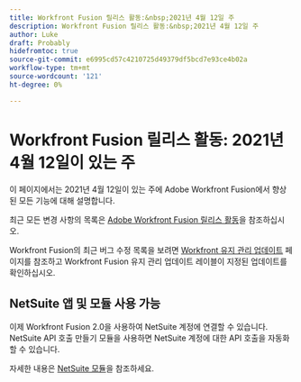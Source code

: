 ```yaml
---
title: Workfront Fusion 릴리스 활동:&nbsp;2021년 4월 12일 주
description: Workfront Fusion 릴리스 활동:&nbsp;2021년 4월 12일 주
author: Luke
draft: Probably
hidefromtoc: true
source-git-commit: e6995cd57c4210725d49379df5bcd7e93ce4b02a
workflow-type: tm+mt
source-wordcount: '121'
ht-degree: 0%

---
```


# Workfront Fusion 릴리스 활동: 2021년 4월 12일이 있는 주

이 페이지에서는 2021년 4월 12일이 있는 주에 Adobe Workfront Fusion에서 향상된 모든 기능에 대해 설명합니다.

최근 모든 변경 사항의 목록은 [Adobe Workfront Fusion 릴리스 활동](../../../product-announcements/product-releases/fusion-release-activity/fusion-release-activity.md)을 참조하십시오.

Workfront Fusion의 최근 버그 수정 목록을 보려면 [Workfront 유지 관리 업데이트](https://experienceleague.adobe.com/docs/workfront-known-issues/releases/current-updates.html) 페이지를 참조하고 Workfront Fusion 유지 관리 업데이트 레이블이 지정된 업데이트를 확인하십시오.

## NetSuite 앱 및 모듈 사용 가능

이제 Workfront Fusion 2.0을 사용하여 NetSuite 계정에 연결할 수 있습니다. NetSuite API 호출 만들기 모듈을 사용하면 NetSuite 계정에 대한 API 호출을 자동화할 수 있습니다.

자세한 내용은 [NetSuite 모듈](../../../workfront-fusion/apps-and-their-modules/netsuite.md)을 참조하세요.
